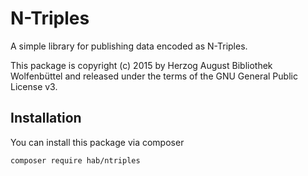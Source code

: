 # N-Triples

A simple library for publishing data encoded as N-Triples.

This package is copyright (c) 2015 by Herzog August Bibliothek Wolfenbüttel and released under the terms of the GNU
General Public License v3.

## Installation

You can install this package via composer

```
composer require hab/ntriples
```

